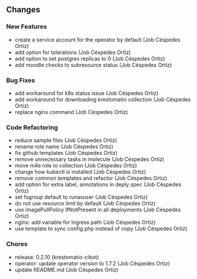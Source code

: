 ## Changes

### New Features

* create a service account for the operator by default (Job Céspedes Ortiz)
* add option for tolerations (Job Céspedes Ortiz)
* add option to set postgres replicas to 0 (Job Céspedes Ortiz)
* add moodle checks to subresource status (Job Céspedes Ortiz)

### Bug Fixes

* add workaround for k8s status issue (Job Céspedes Ortiz)
* add workaround for downloading krestomatio collection (Job Céspedes Ortiz)
* replace nginx command (Job Céspedes Ortiz)

### Code Refactoring

* reduce sample files (Job Céspedes Ortiz)
* rename role name (Job Céspedes Ortiz)
* fix github templates (Job Céspedes Ortiz)
* remove unnecessary tasks in molecule (Job Céspedes Ortiz)
* move m4e role to collection (Job Céspedes Ortiz)
* change how kubectl is installed (Job Céspedes Ortiz)
* remove common templates and refactor (Job Céspedes Ortiz)
* add option for extra label, annotations in deply spec (Job Céspedes Ortiz)
* set fsgroup default to runasuser (Job Céspedes Ortiz)
* do not use resource limit by default (Job Céspedes Ortiz)
* use imagePullPolicy IfNotPresent in all deployments (Job Céspedes Ortiz)
* nginx: add variable for ingress path (Job Céspedes Ortiz)
* use template to sync config.php instead of copy (Job Céspedes Ortiz)

### Chores

* release: 0.2.10 (krestomatio-cibot)
* operator: update operator version to 1.7.2 (Job Céspedes Ortiz)
* update README.md (Job Céspedes Ortiz)
